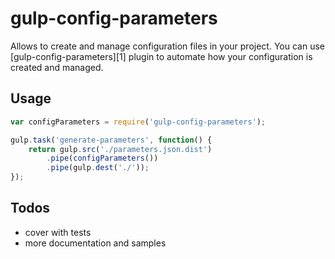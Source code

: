 # gulp-config-parameters

Allows to create and manage configuration files in your project. You can use [gulp-config-parameters][1] plugin
to automate how your configuration is created and managed.

## Usage

```javascript
var configParameters = require('gulp-config-parameters');

gulp.task('generate-parameters', function() {
    return gulp.src('./parameters.json.dist')
        .pipe(configParameters())
        .pipe(gulp.dest('./'));
});
```

## Todos

* cover with tests
* more documentation and samples
